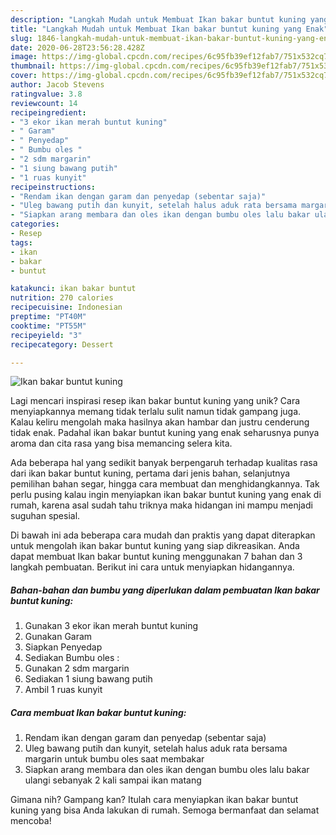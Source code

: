 ```yaml
---
description: "Langkah Mudah untuk Membuat Ikan bakar buntut kuning yang Enak"
title: "Langkah Mudah untuk Membuat Ikan bakar buntut kuning yang Enak"
slug: 1846-langkah-mudah-untuk-membuat-ikan-bakar-buntut-kuning-yang-enak
date: 2020-06-28T23:56:28.428Z
image: https://img-global.cpcdn.com/recipes/6c95fb39ef12fab7/751x532cq70/ikan-bakar-buntut-kuning-foto-resep-utama.jpg
thumbnail: https://img-global.cpcdn.com/recipes/6c95fb39ef12fab7/751x532cq70/ikan-bakar-buntut-kuning-foto-resep-utama.jpg
cover: https://img-global.cpcdn.com/recipes/6c95fb39ef12fab7/751x532cq70/ikan-bakar-buntut-kuning-foto-resep-utama.jpg
author: Jacob Stevens
ratingvalue: 3.8
reviewcount: 14
recipeingredient:
- "3 ekor ikan merah buntut kuning"
- " Garam"
- " Penyedap"
- " Bumbu oles "
- "2 sdm margarin"
- "1 siung bawang putih"
- "1 ruas kunyit"
recipeinstructions:
- "Rendam ikan dengan garam dan penyedap (sebentar saja)"
- "Uleg bawang putih dan kunyit, setelah halus aduk rata bersama margarin untuk bumbu oles saat membakar"
- "Siapkan arang membara dan oles ikan dengan bumbu oles lalu bakar ulangi sebanyak 2 kali sampai ikan matang"
categories:
- Resep
tags:
- ikan
- bakar
- buntut

katakunci: ikan bakar buntut 
nutrition: 270 calories
recipecuisine: Indonesian
preptime: "PT40M"
cooktime: "PT55M"
recipeyield: "3"
recipecategory: Dessert

---
```



![Ikan bakar buntut kuning](https://img-global.cpcdn.com/recipes/6c95fb39ef12fab7/751x532cq70/ikan-bakar-buntut-kuning-foto-resep-utama.jpg)

Lagi mencari inspirasi resep ikan bakar buntut kuning yang unik? Cara menyiapkannya memang tidak terlalu sulit namun tidak gampang juga. Kalau keliru mengolah maka hasilnya akan hambar dan justru cenderung tidak enak. Padahal ikan bakar buntut kuning yang enak seharusnya punya aroma dan cita rasa yang bisa memancing selera kita.

Ada beberapa hal yang sedikit banyak berpengaruh terhadap kualitas rasa dari ikan bakar buntut kuning, pertama dari jenis bahan, selanjutnya pemilihan bahan segar, hingga cara membuat dan menghidangkannya. Tak perlu pusing kalau ingin menyiapkan ikan bakar buntut kuning yang enak di rumah, karena asal sudah tahu triknya maka hidangan ini mampu menjadi suguhan spesial.




Di bawah ini ada beberapa cara mudah dan praktis yang dapat diterapkan untuk mengolah ikan bakar buntut kuning yang siap dikreasikan. Anda dapat membuat Ikan bakar buntut kuning menggunakan 7 bahan dan 3 langkah pembuatan. Berikut ini cara untuk menyiapkan hidangannya.

<!--inarticleads1-->

##### Bahan-bahan dan bumbu yang diperlukan dalam pembuatan Ikan bakar buntut kuning:

1. Gunakan 3 ekor ikan merah buntut kuning
1. Gunakan  Garam
1. Siapkan  Penyedap
1. Sediakan  Bumbu oles :
1. Gunakan 2 sdm margarin
1. Sediakan 1 siung bawang putih
1. Ambil 1 ruas kunyit




<!--inarticleads2-->

##### Cara membuat Ikan bakar buntut kuning:

1. Rendam ikan dengan garam dan penyedap (sebentar saja)
1. Uleg bawang putih dan kunyit, setelah halus aduk rata bersama margarin untuk bumbu oles saat membakar
1. Siapkan arang membara dan oles ikan dengan bumbu oles lalu bakar ulangi sebanyak 2 kali sampai ikan matang




Gimana nih? Gampang kan? Itulah cara menyiapkan ikan bakar buntut kuning yang bisa Anda lakukan di rumah. Semoga bermanfaat dan selamat mencoba!
